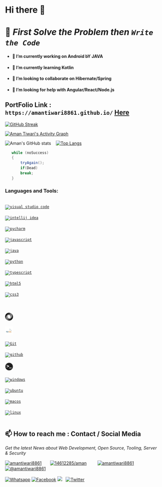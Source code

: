 # Hi there 👋           
#  🥇 *_First Solve the Problem then `Write the Code`_*

- #### 🔭 I’m currently working on Android bY JAVA
- #### 🌱 I’m currently learning Kotlin
- #### 👯 I’m looking to collaborate on Hibernate/Spring
- #### 🤔 I’m looking for help with Angular/React/Node.js

## PortFolio Link : `https://amantiwari8861.github.io/` [Here](https://amantiwari8861.github.io/)

[![GitHub Streak](https://github-readme-streak-stats.herokuapp.com/?user=amantiwari8861&theme=dark)](https://github.com/amantiwari8861) 

<a href=""><img alt="Aman Tiwari's Activity Graph" src="https://activity-graph.herokuapp.com/graph?username=amantiwari8861&bg_color=1F222E&color=ffffff&line=f08c2d&point=444040&area=true&hide_border=true" /></a>

![Aman's GitHub stats](https://github-readme-stats.vercel.app/api?username=amantiwari8861&theme=calm&show_icons=true)  &nbsp;&nbsp;  [![Top Langs](https://github-readme-stats.vercel.app/api/top-langs/?username=amantiwari8861&theme=calm&layout=compact)](https://github.com/amantiwari8861/)

```java    
   while (noSuccess)
   {
       tryAgain();
       if(Dead)
       break;
   }
   ```
   ### Languages and Tools:

[<code>
<img alt="visual studio code" width="26px" src="https://img.icons8.com/fluent/240/000000/visual-studio-code-2019.png" />
</code>](https://code.visualstudio.com/)&nbsp;&nbsp;
[<code>
<img alt="intellij idea" width="26px" src="https://img.icons8.com/color/240/000000/intellij-idea.png" />
</code>](https://www.jetbrains.com/idea/)&nbsp;&nbsp;
[<code>
<img alt="pycharm" width="26px" src="https://img.icons8.com/color/240/000000/pycharm.png" />
</code>](https://www.jetbrains.com/pycharm/)&nbsp;&nbsp;
[<code>
<img alt="javascript" width="26px" src="https://img.icons8.com/color/240/000000/javascript.png" />
</code>](https://developer.mozilla.org/en-US/docs/Web/JavaScript)&nbsp;&nbsp;
[<code>
<img alt="java" width="26px" src="https://img.icons8.com/color/240/000000/java-coffee-cup-logo.png">
</code>](https://docs.oracle.com/en/java/)&nbsp;&nbsp;
[<code>
<img alt="python" width="26px" src="https://img.icons8.com/color/240/000000/python.png">
</code>](https://www.python.org/)&nbsp;&nbsp;
[<code>
<img alt="typescript" width="26px" src="https://img.icons8.com/color/240/000000/typescript.png">
</code>](https://www.typescriptlang.org/)&nbsp;&nbsp;
[<code>
<img alt="html5" width="26px" src="https://img.icons8.com/color/240/000000/html-5.png">
</code>](https://developer.mozilla.org/en-US/docs/Web/HTML)&nbsp;&nbsp;
[<code>
<img alt="css3" width="26px" src="https://img.icons8.com/color/240/000000/css3.png">
</code>](https://developer.mozilla.org/en-US/docs/Web/CSS)</br></br>
[<code>
<img alt="json" width="26px" src="https://raw.githubusercontent.com/github/explore/80688e429a7d4ef2fca1e82350fe8e3517d3494d/topics/json/json.png">
</code>](https://www.json.org/json-en.html)&nbsp;&nbsp;
[<code>
<img alt="MySQL" width="26px" src="https://raw.githubusercontent.com/github/explore/80688e429a7d4ef2fca1e82350fe8e3517d3494d/topics/mysql/mysql.png">
</code>](https://dev.mysql.com/)&nbsp;&nbsp;
[<code>
<img alt="Git" width="26px" src="https://img.icons8.com/color/240/000000/git.png">
</code>](https://git-scm.com/)&nbsp;&nbsp;
[<code>
<img alt="github" width="26px" src="https://img.icons8.com/ios-glyphs/240/000000/github.png">
</code>](https://github.com/)&nbsp;&nbsp;
[<code>
<img alt="terminal" width="26px" src="https://raw.githubusercontent.com/github/explore/80688e429a7d4ef2fca1e82350fe8e3517d3494d/topics/terminal/terminal.png">
</code>](https://docs.microsoft.com/en-us/windows/terminal/)&nbsp;&nbsp;
[<code>
<img alt="windows" width="26px" src="https://img.icons8.com/color/240/000000/windows-10.png">
</code>](https://www.microsoft.com/en-us/windows)&nbsp;&nbsp;
[<code>
<img alt="ubuntu" width="26px" src="https://img.icons8.com/color/96/000000/ubuntu--v1.png">
</code>](https://ubuntu.com/)&nbsp;&nbsp;
[<code>
<img alt="macos" width="26px" src="https://img.icons8.com/officel/160/000000/mac-logo.png">
</code>](https://developer.apple.com/macos/)&nbsp;&nbsp;
[<code>
<img alt="linux" width="26px" src="https://img.icons8.com/color/96/000000/linux.png">
</code>](https://www.kernel.org/)&nbsp;&nbsp;


## 📫 How to reach me : Contact / Social Media

*Get the latest News about Web Development, Open Source, Tooling, Server & Security*

<a href="https://linkedin.com/in/amantiwari8861" target="blank"><img align="center" src="https://raw.githubusercontent.com/rahuldkjain/github-profile-readme-generator/master/src/images/icons/Social/linked-in-alt.svg" alt="amantiwari8861" height="50" width="50" /></a>&nbsp;&nbsp;&nbsp;&nbsp;&nbsp;&nbsp;
<a href="https://stackoverflow.com/users/14612285/aman" target="blank"><img align="center" src="https://raw.githubusercontent.com/rahuldkjain/github-profile-readme-generator/master/src/images/icons/Social/stack-overflow.svg" alt="14612285/aman" height="50" width="50" /></a>&nbsp;&nbsp;&nbsp;&nbsp;&nbsp;&nbsp;&nbsp;&nbsp;
<a href="https://instagram.com/amantiwari8861" target="blank"><img align="center" src="https://raw.githubusercontent.com/rahuldkjain/github-profile-readme-generator/master/src/images/icons/Social/instagram.svg" alt="amantiwari8861" height="50" width="40" /></a>&nbsp;&nbsp;&nbsp;&nbsp;&nbsp;&nbsp;&nbsp;&nbsp;&nbsp;&nbsp;
<a href="https://medium.com/@amantiwari8861" target="blank"><img align="center" src="https://raw.githubusercontent.com/rahuldkjain/github-profile-readme-generator/master/src/images/icons/Social/medium.svg" alt="@amantiwari8861" height="50" width="40" /></a></br></br>
[![Whatsapp](https://github.com/amantiwari8861/C_Batch_11_to_12/blob/master/whatsapp.png)](https://wa.me/919891062743/)
[![Facebook](https://github.frapsoft.com/social/facebook.png)](https://www.facebook.com/amantiwari8861/)
<a href="mailto:amantiwari8861@gmail.com"><img src="https://github.com/amantiwari8861/C_Batch_11_to_12/blob/master/mail.png"></a>&nbsp;&nbsp;
[![Twitter](https://github.frapsoft.com/social/twitter.png)](https://twitter.com/@AmanTiw61298258/)
<!-- [![Gitter](https://github.frapsoft.com/social/gitter.png)](https://gitter.im/GNIITwala/community/) -->

